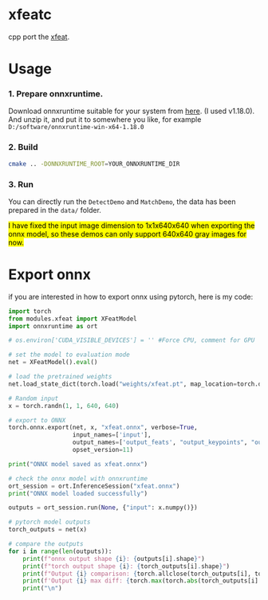 # xfeatc
cpp port the [xfeat](https://github.com/verlab/accelerated_features).

# Usage
### 1. Prepare onnxruntime.    
Download onnxruntime suitable for your system from [here](https://github.com/microsoft/onnxruntime/releases).
  (I used v1.18.0). And unzip it, and put it to somewhere you like, for example `D:/software/onnxruntime-win-x64-1.18.0`

### 2. Build
```bash
cmake .. -DONNXRUNTIME_ROOT=YOUR_ONNXRUNTIME_DIR
```

### 3. Run
You can directly run the `DetectDemo` and `MatchDemo`, the data has been prepared in the `data/` folder.

<mark> I have fixed the input image dimension to 1x1x640x640 when exporting the onnx model, so these demos can 
only support 640x640 gray images for now. </mark>

# Export onnx
if you are interested in how to export onnx using pytorch, here is my code:

```python
import torch
from modules.xfeat import XFeatModel
import onnxruntime as ort

# os.environ['CUDA_VISIBLE_DEVICES'] = '' #Force CPU, comment for GPU

# set the model to evaluation mode
net = XFeatModel().eval()

# load the pretrained weights
net.load_state_dict(torch.load("weights/xfeat.pt", map_location=torch.device('cpu')))

# Random input
x = torch.randn(1, 1, 640, 640)

# export to ONNX
torch.onnx.export(net, x, "xfeat.onnx", verbose=True,
                  input_names=['input'],
                  output_names=['output_feats', "output_keypoints", "output_heatmap"],
                  opset_version=11)

print("ONNX model saved as xfeat.onnx")

# check the onnx model with onnxruntime
ort_session = ort.InferenceSession("xfeat.onnx")
print("ONNX model loaded successfully")

outputs = ort_session.run(None, {"input": x.numpy()})

# pytorch model outputs
torch_outputs = net(x)

# compare the outputs
for i in range(len(outputs)):
    print(f"onnx output shape {i}: {outputs[i].shape}")
    print(f"torch output shape {i}: {torch_outputs[i].shape}")
    print(f"Output {i} comparison: {torch.allclose(torch_outputs[i], torch.tensor(outputs[i]))}")
    print(f'Output {i} max diff: {torch.max(torch.abs(torch_outputs[i] - torch.tensor(outputs[i])))}')
    print("\n")

```




